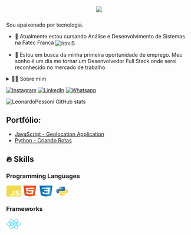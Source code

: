 <!--título-->
<h1 align="center">
<img src="https://readme-typing-svg.herokuapp.com/?font=Righteous&size=35&center=true&vCenter=true&width=500&height=70&duration=4000&lines=Olá!+👋;+meu+nome+é+Leonardo!;" />
</h1>

<!-- Presentation -->
<p>
   Sou apaixonado por tecnologia.

  - 🌱 Atualmente estou cursando Análise e Desenvolvimento de Sistemas na Fatec Franca <img align="center" alt="html5" src="https://img.shields.io/badge/Edx-193A3E?style=for-the - badge&logo=edx&logoColor=white" />

  - 🔭 Estou em busca da minha primeira oportunidade de emprego. Meu sonho é um dia me tornar um Desenvolvedor Full Stack onde serei reconhecido no mercado de trabalho.
</p>

<!-- Dropdown -->
<details>
  <summary>👨‍💻 Sobre mim</summary>

  - 💬Tenho 25 anos, atualmente moro no Brasil. Me apaixonei por tecnologia desde pequeno e com o tempo fui buscando conhecimento sobre ela.

  - ⚡Gosto de ler, seja um bom livro, além de assistir filmes, jogar e praticar esportes, principalmente futebol! Acredito que os nossos interesses pessoais contribuem para uma percepção mais precisa das coisas e para a resolução de problemas. \O/
</details>

<!-- Links -->
[![Instagram](https://img.shields.io/badge/Instagram-E4405F?style=for-the-badge&logo=instagram&logoColor=white)](https://www.instagram.com/leonardo_pessoni/)
[![LinkedIn](https://img.shields.io/badge/LinkedIn-0077B5?style=for-the-badge&logo=linkedin&logoColor=white)](https://www.linkedin.com/in/leonardo-pessoni-61a83722a/)
[![Whatsapp](https://img.shields.io/badge/WhatsApp-25D366?style=for-the-badge&logo=whatsapp&logoColor=white)](https://api.whatsapp.com/send/?phone=5516999743703&text=Ol%C3%A1,%20Leonardo+Pessoni&app_absent=0)

<!-- GithubStats -->
![LeonardoPessoni GitHub stats](https://github-readme-stats.vercel.app/api?username=LeonardoPessoni&show_icons=true&theme=gotham)

<!-- Portfolio -->
## Portfólio:
- [JavaScript - Geolocation Application](https://github.com/LeonardoPessoni/App_Geolocalizacao)
- [Python - Criando Rotas](https://github.com/LeonardoPessoni/TPweb)

## 🔥 Skills
<!-- Skills: Programming Languages -->
  <div style="flex-basis: 48%;">
    <h3>Programming Languages</h3>
    <img align="center" alt="Js" height="30" width="40" src="https://raw.githubusercontent.com/devicons/devicon/master/icons/javascript/javascript-plain.svg">
    <img align="center" alt="HTML" height="30" width="40" src="https://raw.githubusercontent.com/devicons/devicon/master/icons/html5/html5-original.svg">
    <img align="center" alt="CSS" height="30" width="40" src="https://raw.githubusercontent.com/devicons/devicon/master/icons/css3/css3-original.svg">
    <img align="center" alt="Python" height="30" width="40" src="https://raw.githubusercontent.com/devicons/devicon/master/icons/python/python-original.svg">
     <h3>Frameworks</h3>
    <img align="center" alt="React" height="30" width="40" src="https://raw.githubusercontent.com/devicons/devicon/master/icons/react/react-original.svg">
  </div>

